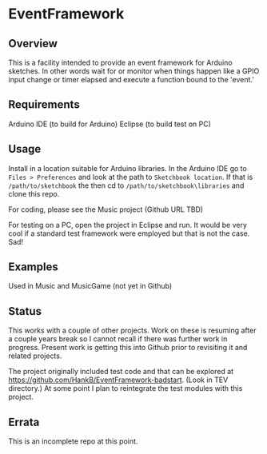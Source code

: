 # EventFramework #
 
## Overview ##

This is a facility intended to provide an event framework for
Arduino sketches. In other words wait for or monitor when things happen
like a GPIO input change or timer elapsed and execute a function
bound to the 'event.'

## Requirements ##

Arduino IDE (to build for Arduino)
Eclipse (to build test on PC)

## Usage ##

Install in a location suitable for Arduino libraries. In the Arduino IDE go to 
`Files > Preferences` and look at the path to `Sketchbook location`. If that is
`/path/to/sketchbook` the then cd to `/path/to/sketchbook\libraries` and clone
this repo.

For coding, please see the Music project (Github URL TBD)


For testing on a PC, open the project in Eclipse and run. It would be very 
cool if a standard test framework were employed but that is not the case. Sad!

## Examples ##

Used in Music and MusicGame (not yet in Github)

## Status ##

This works with a couple of other projects. Work on these is resuming
after a couple years break so I cannot recall if there was further work
in progress. Present work is getting this into Github prior to revisiting
it and related projects.

The project originally included test code and that can be explored
at https://github.com/HankB/EventFramework-badstart.  (Look in TEV
directory.)  At some point I plan to reintegrate the test modules with
this project.

## Errata ##

This is an incomplete repo at this point.
